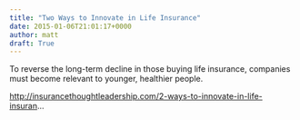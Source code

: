 ```yaml
---
title: "Two Ways to Innovate in Life Insurance"
date: 2015-01-06T21:01:17+0000
author: matt
draft: True
---
```

To reverse the long-term decline in those buying life insurance, companies must become relevant to younger, healthier people.

http://insurancethoughtleadership.com/2-ways-to-innovate-in-life-insuran...
